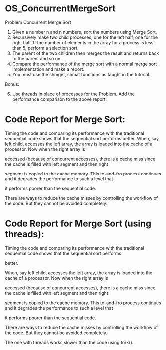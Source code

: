 # OS_ConcurrentMergeSort

Problem
Concurrent Merge Sort
1. Given a number n and n numbers, sort the numbers using Merge Sort.
2. Recursively make two child processes, one for the left half, one for the right half. If the number of
elements in the array for a process is less than 5, perform a selection sort.
3. The parent of the two children then merges the result and returns back to the parent and so on.
4. Compare the performance of the merge sort with a normal merge sort implementation and make a
report.
5. You must use the shmget, shmat functions as taught in the tutorial.

Bonus:

6. Use threads in place of processes for the Problem. Add the performance comparison to the above report.


# Code Report for Merge Sort:

Timing the code and comparing its performance with the traditional sequential code shows that the sequential sort performs better.
When, say left child, accesses the left array, the array is loaded into the cache of a processor. Now when the right array is 

accessed (because of concurrent accesses), there is a cache miss since the cache is filled with left segment and then right 

segment is copied to the cache memory. This to-and-fro process continues and it degrades the performance to such a level that 

it performs poorer than the sequential code.

There are ways to reduce the cache misses by controlling the workflow of the code. But they cannot be avoided completely.

# Code Report for Merge Sort (using threads):

Timing the code and comparing its performance with the traditional sequential code shows that the sequential sort performs 

better.

When, say left child, accesses the left array, the array is loaded into the cache of a processor. Now when the right array is 

accessed (because of concurrent accesses), there is a cache miss since the cache is filled with left segment and then right 

segment is copied to the cache memory. This to-and-fro process continues and it degrades the performance to such a level that 

it performs poorer than the sequential code.

There are ways to reduce the cache misses by controlling the workflow of the code. But they cannot be avoided completely.

The one with threads works slower than the code using fork().


